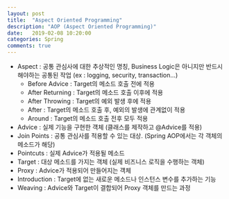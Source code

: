```yaml
---
layout: post
title:  "Aspect Oriented Programming"
description: "AOP (Aspect Oriented Programming)"
date:   2019-02-08 10:20:00
categories: Spring
comments: true
---
```

- Aspect : 공통 관심사에 대한 추상적인 명칭, Business Logic은 아니지만 반드시 해야하는 공통된 작업 (ex : logging, security, transaction...)
	- Before Advice : Target의 메소드 호출 전에 적용  
	- After Returning : Target의 메소드 호출 이후에 적용  
	- After Throwing : Target의 예외 발생 후에 적용  
	- After : Target의 메소드 호출 후, 예외의 발생에 관계없이 적용  
	- Around : Target의 메소드 호출 전후 모두 적용
- Advice : 실제 기능을 구현한 걕체 (클래스를 제작하고 @Advice를 적용)
- Join Points : 공통 관심사를 적용할 수 있는 대상. (Spring AOP에서는 각 객체의 메소드가 해당)
- Pointcuts : 실제 Advice가 적용될 메소드
- Target : 대상 메소드를 가지는 객체 (실제 비즈니스 로직을 수행하는 객체)
- Proxy : Advice가 적용되어 만들어지는 걕체
- Introduction : Target에 없는 새로운 메소드나 인스턴스 변수를 추가하는 기능
- Weaving : Advice와 Target이 결합되어 Proxy 객체를 만드는 과정